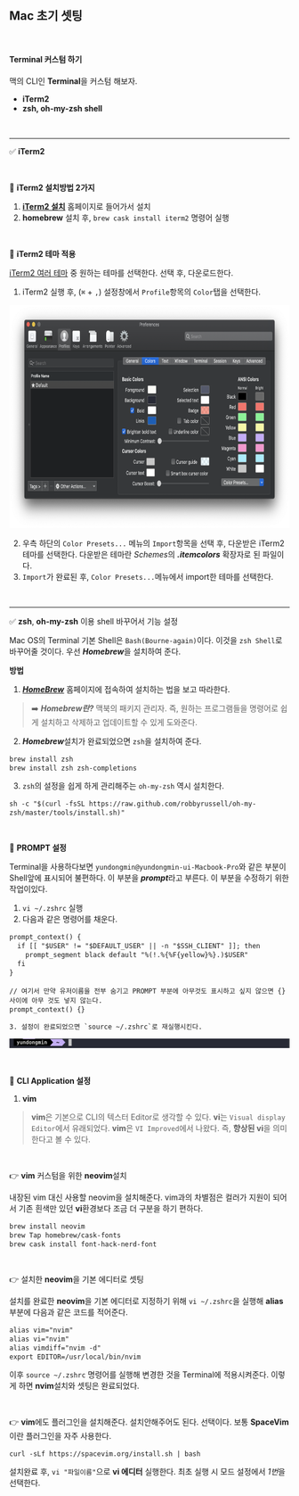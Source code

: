 ## Mac 초기 셋팅

<br>

#### **Terminal 커스텀 하기**

 맥의 CLI인 **Terminal**을 커스텀 해보자.

* **iTerm2**
* **zsh, oh-my-zsh shell**

<br>

***

✅ **iTerm2**

<br>

🔵 **iTerm2 설치방법 2가지**

1. **[iTerm2 설치](https://iterm2.com/)** 홈페이지로 들어가서 설치
2. **homebrew** 설치 후, `brew cask install iterm2` 명령어 실행

<br>

🔵 **iTerm2 테마 적용**

 [iTerm2 여러 테마](https://github.com/mbadolato/iTerm2-Color-Schemes) 중 원하는 테마를 선택한다. 선택 후, 다운로드한다.

1. iTerm2 실행 후, (`⌘` + `,`) 설정창에서 `Profile`항목의 `Color`탭을 선택한다.

<img src="../images/iTerm2Theme.png" height="400px"/>

2. 우측 하단의 `Color Presets...` 메뉴의 `Import`항목을 선택 후,  다운받은 iTerm2 테마를 선택한다. 다운받은 테마란 *Schemes*의 ***.itemcolors*** 확장자로 된 파일이다.
3. `Import`가 완료된 후, `Color Presets...`메뉴에서 import한 테마를 선택한다.

<br>

***

✅ **zsh**, **oh-my-zsh** 이용 shell 바꾸어서 기능 설정

 Mac OS의 Terminal 기본 Shell은 `Bash(Bourne-again)`이다. 이것을 `zsh Shell`로 바꾸어줄 것이다. 우선 ***Homebrew***을 설치하여 준다.

**방법**

1. ***[HomeBrew](https://brew.sh/index_ko)*** 홈페이지에 접속하여 설치하는 법을 보고 따라한다.

> ➡️ ***Homebrew란?*** 맥북의 패키지 관리자. 즉, 원하는 프로그램들을 명령어로 쉽게 설치하고 삭제하고 업데이트할 수 있게 도와준다.

2. ***Homebrew***설치가 완료되었으면 `zsh`을 설치하여 준다.

```shell
brew install zsh
brew install zsh zsh-completions
```

3. `zsh`의 설정을 쉽게 하게 관리해주는 `oh-my-zsh` 역시 설치한다.

```shell
sh -c "$(curl -fsSL https://raw.github.com/robbyrussell/oh-my-zsh/master/tools/install.sh)"
```

<br>

🔵 **PROMPT 설정**

 Terminal을 사용하다보면 `yundongmin@yundongmin-ui-Macbook-Pro`와 같은 부분이 Shell앞에 표시되어 불편하다. 이 부분을 ***prompt***라고 부른다. 이 부분을 수정하기 위한 작업이있다.

1. `vi ~/.zshrc` 실행
2. 다음과 같은 명령어를 채운다.

```shell
prompt_context() {
  if [[ "$USER" != "$DEFAULT_USER" || -n "$SSH_CLIENT" ]]; then
    prompt_segment black default "%(!.%{%F{yellow}%}.)$USER"
  fi
}

// 여기서 만약 유저이름을 전부 숨기고 PROMPT 부분에 아무것도 표시하고 싶지 않으면 {} 사이에 아무 것도 넣지 않는다.
prompt_context() {}

```

	3. 설정이 완료되었으면 `source ~/.zshrc`로 재실행시킨다.

![prompt](../images/promptZsh.png)

<br>

🔵 **CLI Application 설정**

1. **vim**

> **vim**은 기본으로 CLI의 텍스터 Editor로 생각할 수 있다. **vi**는 `Visual display Editor`에서 유래되었다. **vim**은 `VI Improved`에서 나왔다. 즉, **향상된 vi**을 의미한다고 볼 수 있다.

<br>

👉 **vim** 커스텀을 위한 **neovim**설치

 내장된 vim 대신 사용할 neovim을 설치해준다. vim과의 차별점은 컬러가 지원이 되어서 기존 흰색만 있던 **vi**환경보다 조금 더 구분을 하기 편하다.

```shell
brew install neovim
brew Tap homebrew/cask-fonts
brew cask install font-hack-nerd-font
```

<br>

👉 설치한 **neovim**을 기본 에디터로 셋팅

 설치를 완료한 **neovim**을 기본 에디터로 지정하기 위해 `vi ~/.zshrc`을 실행해 **alias**부분에 다음과 같은 코드를 적어준다.

```shell
alias vim="nvim"
alias vi="nvim"
alias vimdiff="nvim -d"
export EDITOR=/usr/local/bin/nvim
```

 이후 `source ~/.zshrc` 명령어를 실행해 변경한 것을 Terminal에 적용시켜준다. 이렇게 하면 **nvim**설치와 셋팅은 완료되었다.

<br>

👉 **vim**에도 플러그인을 설치해준다. 설치안해주어도 된다. 선택이다. 보통 **SpaceVim**이란 플러그인을 자주 사용한다.

```shell
curl -sLf https://spacevim.org/install.sh | bash
```

 설치완료 후, `vi "파일이름"`으로 **vi 에디터** 실행한다. 최초 실행 시 모드 설정에서 *1번*을 선택한다.









